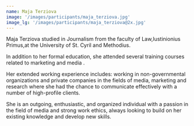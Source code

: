 ```yaml
---
name: Maja Terziova
image: '/images/participants/maja_terziova.jpg'
image_lg: '/images/participants/maja_terziova@2x.jpg'
---
```


Maja Terziova studied in Journalism from the faculty of Law,Iustinionius Primus,at the University of St. Cyril and Methodius.

In addition to her formal education, she attended several training courses related to marketing and media .

Her extended working experience includes: working in non-governmental organizations and private companies in the fields of media, marketing and research where she had the chance to communicate effectively with a number of high-profile clients.

She is an outgoing, enthusiastic, and organized individual with a passion in the field of media and strong work ethics, always looking to build on her existing knowledge and develop new skills. 